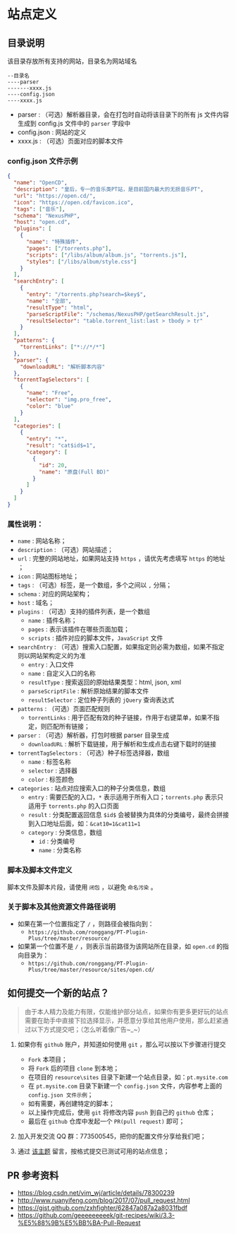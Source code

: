 # 站点定义

## 目录说明

该目录存放所有支持的网站，目录名为网站域名

```
--目录名
----parser
-------xxxx.js
----config.json
----xxxx.js
```

- parser : （可选）解析器目录，会在打包时自动将该目录下的所有 js 文件内容生成到 config.js 文件中的 `parser` 字段中
- config.json : 网站的定义
- xxxx.js : （可选）页面对应的脚本文件

### config.json 文件示例

```json
{
  "name": "OpenCD",
  "description": "皇后，专一的音乐类PT站，是目前国内最大的无损音乐PT",
  "url": "https://open.cd/",
  "icon": "https://open.cd/favicon.ico",
  "tags": ["音乐"],
  "schema": "NexusPHP",
  "host": "open.cd",
  "plugins": [
    {
      "name": "特殊插件",
      "pages": ["/torrents.php"],
      "scripts": ["/libs/album/album.js", "torrents.js"],
      "styles": ["/libs/album/style.css"]
    }
  ],
  "searchEntry": [
    {
      "entry": "/torrents.php?search=$key$",
      "name": "全部",
      "resultType": "html",
      "parseScriptFile": "/schemas/NexusPHP/getSearchResult.js",
      "resultSelector": "table.torrent_list:last > tbody > tr"
    }
  ],
  "patterns": {
    "torrentLinks": ["*://*/*"]
  },
  "parser": {
    "downloadURL": "解析脚本内容"
  },
  "torrentTagSelectors": [
    {
      "name": "Free",
      "selector": "img.pro_free",
      "color": "blue"
    }
  ],
  "categories": [
    {
      "entry": "*",
      "result": "cat$id$=1",
      "category": [
        {
          "id": 20,
          "name": "原盘(Full BD)"
        }
      ]
    }
  ]
}
```

### 属性说明：

- `name` : 网站名称；
- `description` : （可选）网站描述；
- `url` : 完整的网站地址，如果网站支持 `https` ，请优先考虑填写 `https` 的地址 ；
- `icon` : 网站图标地址；
- `tags` : （可选）标签，是一个数组，多个之间以 `,` 分隔；
- `schema` : 对应的网站架构；
- `host` : 域名；
- `plugins` : （可选）支持的插件列表，是一个数组
  - `name` : 插件名称；
  - `pages` : 表示该插件在哪些页面加载；
  - `scripts` : 插件对应的脚本文件，`JavaScript` 文件
- `searchEntry` : （可选）搜索入口配置，如果指定则必需为数组，如果不指定则以网站架构定义的为准
  - `entry` : 入口文件
  - `name` : 自定义入口的名称
  - `resultType` : 搜索返回的原始结果类型：html, json, xml
  - `parseScriptFile` : 解析原始结果的脚本文件
  - `resultSelector` : 定位种子列表的 `jQuery` 查询表达式
- `patterns` : （可选）页面匹配规则
  - `torrentLinks` : 用于匹配有效的种子链接，作用于右键菜单，如果不指定，则匹配所有链接；
- `parser` : （可选）解析器，打包时根据 parser 目录生成
  - `downloadURL` : 解析下载链接，用于解析和生成点击右键下载时的链接
- `torrentTagSelectors` : （可选）种子标签选择器，数组
  - `name` : 标签名称
  - `selector` : 选择器
  - `color` : 标签颜色
- `categories` : 站点对应搜索入口的种子分类信息，数组
  - `entry` : 需要匹配的入口，`*` 表示适用于所有入口；`torrents.php` 表示只适用于 `torrents.php` 的入口页面
  - `result` : 分类配置返回信息 `$id$` 会被替换为具体的分类编号，最终会拼接到入口地址后面，如：`&cat10=1&cat11=1`
  - `category` : 分类信息，数组
    - `id` : 分类编号
    - `name` : 分类名称

### 脚本及脚本文件定义

脚本文件及脚本片段，请使用 `闭包` ，以避免 `命名污染` 。

### 关于脚本及其他资源文件路径说明

- 如果在第一个位置指定了 `/` ，则路径会被指向到：
  - `https://github.com/ronggang/PT-Plugin-Plus/tree/master/resource/`
- 如果第一个位置不是 `/` ，则表示当前路径为该网站所在目录，如 `open.cd` 的指向目录为：
  - `https://github.com/ronggang/PT-Plugin-Plus/tree/master/resource/sites/open.cd/`

## 如何提交一个新的站点？

> 由于本人精力及能力有限，仅能维护部分站点，如果你有更多更好玩的站点需要在助手中直接下拉选择显示，并愿意分享给其他用户使用，那么赶紧通过以下方式提交吧；（怎么听着像广告~\_~）

1. 如果你有 `github` 账户，并知道如何使用 `git` ，那么可以按以下步骤进行提交

   - `Fork` 本项目；
   - 将 `Fork` 后的项目 `clone` 到本地；
   - 在项目的 `resource\sites` 目录下新建一个站点目录，如：`pt.mysite.com`
   - 在 `pt.mysite.com` 目录下新建一个 `config.json` 文件，内容参考上面的 `config.json 文件示例`；
   - 如有需要，再创建特定的脚本；
   - 以上操作完成后，使用 `git` 将修改内容 `push` 到自己的 `github` 仓库；
   - 最后在 `github` 仓库中发起一个 `PR(pull request)` 即可；

2. 加入开发交流 QQ 群：773500545，把你的配置文件分享给我们吧；
3. 通过 [该主题](https://github.com/ronggang/PT-Plugin-Plus/issues/30) 留言，按格式提交已测试可用的站点信息；

## PR 参考资料

- https://blog.csdn.net/vim_wj/article/details/78300239
- http://www.ruanyifeng.com/blog/2017/07/pull_request.html
- https://gist.github.com/zxhfighter/62847a087a2a8031fbdf
- https://github.com/geeeeeeeeek/git-recipes/wiki/3.3-%E5%88%9B%E5%BB%BA-Pull-Request
